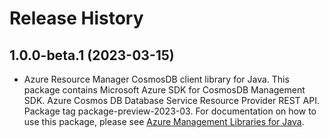 # Release History

## 1.0.0-beta.1 (2023-03-15)

- Azure Resource Manager CosmosDB client library for Java. This package contains Microsoft Azure SDK for CosmosDB Management SDK. Azure Cosmos DB Database Service Resource Provider REST API. Package tag package-preview-2023-03. For documentation on how to use this package, please see [Azure Management Libraries for Java](https://aka.ms/azsdk/java/mgmt).

